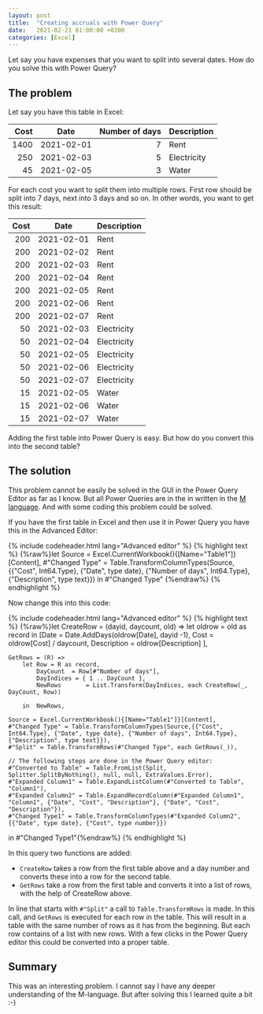```yaml
---
layout: post
title:  "Creating accruals with Power Query"
date:   2021-02-21 01:00:00 +0200
categories: [Excel] 
---
```


Let say you have expenses that you want to split into several dates. How do you
solve this with Power Query?

## The problem

Let say you have this table in Excel:

Cost|Date      |Number of days|Description
---:|----------|-------------:|-----------
1400|2021-02-01|             7|Rent
 250|2021-02-03|             5|Electricity
  45|2021-02-05|             3|Water

For each cost you want to split them into multiple rows. First row should be
split into 7 days, next into 3 days and so on. In other words, you want to get
this result:

Cost|Date      |Description
---:|----------|-----------
 200|2021-02-01|Rent
 200|2021-02-02|Rent
 200|2021-02-03|Rent
 200|2021-02-04|Rent
 200|2021-02-05|Rent
 200|2021-02-06|Rent
 200|2021-02-07|Rent
  50|2021-02-03|Electricity
  50|2021-02-04|Electricity
  50|2021-02-05|Electricity
  50|2021-02-06|Electricity
  50|2021-02-07|Electricity
  15|2021-02-05|Water
  15|2021-02-06|Water
  15|2021-02-07|Water

Adding the first table into Power Query is easy. But how do you convert this
into the second table?

## The solution

This problem cannot be easily be solved in the GUI in the Power Query Editor as
far as I know. But all Power Queries are in the in written in the [M
language](https://docs.microsoft.com/en-us/powerquery-m/). And with some coding
this problem could be solved.

If you have the first table in Excel and then use it in Power Query you have
this in the Advanced Editor:

{% include codeheader.html lang="Advanced editor" %}
{% highlight text %}
{%raw%}let
    Source = Excel.CurrentWorkbook(){[Name="Table1"]}[Content],
    #"Changed Type" = Table.TransformColumnTypes(Source,{{"Cost", Int64.Type}, {"Date", type date}, {"Number of days", Int64.Type}, {"Description", type text}})
in
    #"Changed Type"
{%endraw%}
{% endhighlight %}

Now change this into this code:

{% include codeheader.html lang="Advanced editor" %}
{% highlight text %}
{%raw%}let
    CreateRow = (dayid, daycount, old) =>
        let oldrow = old as record
        in [Date = Date.AddDays(oldrow[Date], dayid -1), Cost = oldrow[Cost] / daycount, Description = oldrow[Description] ],

    GetRows = (R) =>
        let Row = R as record,
            DayCount  = Row[#"Number of days"],
            DayIndices = { 1 .. DayCount },
            NewRows       = List.Transform(DayIndices, each CreateRow(_, DayCount, Row))

        in  NewRows,

    Source = Excel.CurrentWorkbook(){[Name="Table1"]}[Content],
    #"Changed Type" = Table.TransformColumnTypes(Source,{{"Cost", Int64.Type}, {"Date", type date}, {"Number of days", Int64.Type}, {"Description", type text}}),
    #"Split" = Table.TransformRows(#"Changed Type", each GetRows(_)),

    // The following steps are done in the Power Query editor:
    #"Converted to Table" = Table.FromList(Split, Splitter.SplitByNothing(), null, null, ExtraValues.Error),
    #"Expanded Column1" = Table.ExpandListColumn(#"Converted to Table", "Column1"),
    #"Expanded Column2" = Table.ExpandRecordColumn(#"Expanded Column1", "Column1", {"Date", "Cost", "Description"}, {"Date", "Cost", "Description"}),
    #"Changed Type1" = Table.TransformColumnTypes(#"Expanded Column2",{{"Date", type date}, {"Cost", type number}})
in
    #"Changed Type1"{%endraw%}
{% endhighlight %}

In this query two functions are added:

* `CreateRow` takes a row from the first table above and a day number and
  converts these into a row for the second table.
* `GetRows` take a row from the first table and converts it into a list of rows,
  with the help of CreateRow above.

In line that starts with `#"Split"` a call to `Table.TransformRows` is made. In
this call, and `GetRows` is executed for each row in the table. This will result
in a table with the same number of rows as it has from the beginning. But each
row contains of a list with new rows. With a few clicks in the Power Query
editor this could be converted into a proper table.

## Summary

This was an interesting problem. I cannot say I have any deeper understanding of
the M-language. But after solving this I learned quite a bit :-)
